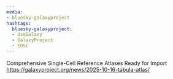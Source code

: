 ```yaml
---
media:
- bluesky-galaxyproject
hashtags:
  bluesky-galaxyproject:
  - UseGalaxy
  - GalaxyProject
  - EOSC
---
```

Comprehensive Single-Cell Reference Atlases Ready for Import
https://galaxyproject.org/news/2025-10-16-tabula-atlas/